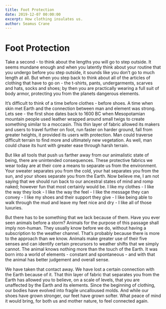 ```yaml
---
title: Foot Protection
date: 2019-12-07 00:00:00
excerpt: How clothing insulates us.
author: Seamus Crane
---
```


# Foot Protection


Take a second - to think about the lengths you will go to step outside. It seems mundane enough and when you latently think about your routine that you undergo before you step outside, it sounds like you don’t go to much length at all. But when you step back to think about all of the articles of clothing that have to go on - the t-shirts, pants, undergarments, scarves and hats, socks and shoes; by then you are practically wearing a full suit of body armor, protecting you from the planets dangerous elements.


It’s difficult to think of a time before clothes - before shoes. A time when skin met Earth and the connection between man and element was strong. Lets see - the first shoe dates back to 1600 BC when Mesopotamian mountain people used leather wrapped around small twigs to create something similar to a moccasin. This thin layer of fabric allowed its makers and users to travel further on foot, run faster on harder ground, fall from greater heights, it provided its users with protection. Man could traverse difficult terrain to find more and ultimately new vegetation. As well, man could chase its hunt with greater ease through harsh terrain. 


But like all tools that push us farther away from our animalistic state of being, there are unintended consequences. These protective fabrics we wear today are at their core a means to separate us from the environment. Your sweater separates you from the cold, your hat separates you from the sun, and your shoes separate you from the Earth. Now believe me, I am not saying that we should run back to our ancestral states of mind and romp naked; however fun that most certainly would be. I like my clothes - I like the way they look - I like the way the feel - I like the message they can convey - I like my shoes and their support they give - I like being able to walk through the mud and leave my feet nice and dry - I like all of those luxuries. 


But there has to be something that we lack because of them. Have you ever seen animals before a storm? Animals for the purpose of this passage shall imply non-human. They usually know before we do, without having a subscription to the weather channel. That’s probably because there is more to the approach than we know. Animals make greater use of their five senses and can identify certain precursors to weather shifts that we simply cannot. The animal knows nothing more than the touch of the Earth. It was born into a world of elements - constant and spontaneous - and with that the animal has better judgement and overall sense. 


We have taken that contact away. We have lost a certain connection with the Earth because of it. That thin layer of fabric that separates you from the Earth has allowed you to believe, on a scale of levels, that you are unaffected by the Earth and its elements. Since the beginning of clothing, our bodies have evolved into fragile uncalloused molds. And while our shoes have grown stronger, our feet have grown softer. What peace of mind it would bring, for both us and mother nature, to feel connected again. 